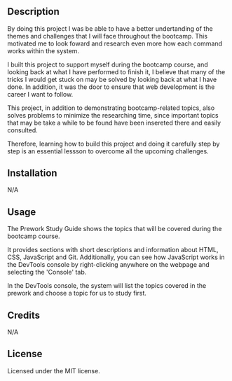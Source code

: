 # <Prework Study Guide Webpage>

## Description

By doing this project I was be able to have a better undertanding of the themes and challenges that I will face throughout the bootcamp. This motivated me to look foward and research even more how each command works within the system. 

I built this project to support myself during the bootcamp course, and looking back at what I have performed to finish it, I believe that many of the tricks I would get stuck on may be solved by looking back at what I have done. In addition, it was the door to ensure that web development is the career I want to follow.

This project, in addition to demonstrating bootcamp-related topics, also solves problems to minimize the researching time, since important topics that may be take a while to be found have been insereted there and easily consulted.

Therefore, learning how to build this project and doing it carefully step by step is an essential lessson to overcome all the upcoming challenges.

## Installation

N/A

## Usage

The Prework Study Guide shows the topics that will be covered during the bootcamp course.

It provides sections with short descriptions and information about HTML, CSS, JavaScript and Git. Additionally, you can see how JavaScript works in the DevTools console by right-clicking anywhere on the webpage and selecting the 'Console' tab.

In the DevTools console, the system will list the topics covered in the prework and choose a topic for us to study first.

## Credits

N/A

## License

Licensed under the MIT license.